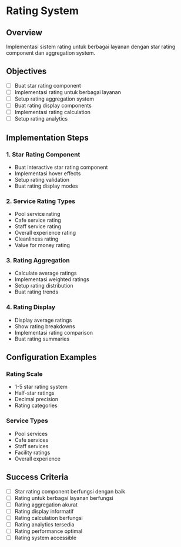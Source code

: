 # Rating System

## Overview

Implementasi sistem rating untuk berbagai layanan dengan star rating component dan aggregation system.

## Objectives

- [ ] Buat star rating component
- [ ] Implementasi rating untuk berbagai layanan
- [ ] Setup rating aggregation system
- [ ] Buat rating display components
- [ ] Implementasi rating calculation
- [ ] Setup rating analytics

## Implementation Steps

### 1. Star Rating Component

- Buat interactive star rating component
- Implementasi hover effects
- Setup rating validation
- Buat rating display modes

### 2. Service Rating Types

- Pool service rating
- Cafe service rating
- Staff service rating
- Overall experience rating
- Cleanliness rating
- Value for money rating

### 3. Rating Aggregation

- Calculate average ratings
- Implementasi weighted ratings
- Setup rating distribution
- Buat rating trends

### 4. Rating Display

- Display average ratings
- Show rating breakdowns
- Implementasi rating comparison
- Buat rating summaries

## Configuration Examples

### Rating Scale

- 1-5 star rating system
- Half-star ratings
- Decimal precision
- Rating categories

### Service Types

- Pool services
- Cafe services
- Staff services
- Facility ratings
- Overall experience

## Success Criteria

- [ ] Star rating component berfungsi dengan baik
- [ ] Rating untuk berbagai layanan berfungsi
- [ ] Rating aggregation akurat
- [ ] Rating display informatif
- [ ] Rating calculation berfungsi
- [ ] Rating analytics tersedia
- [ ] Rating performance optimal
- [ ] Rating system accessible
